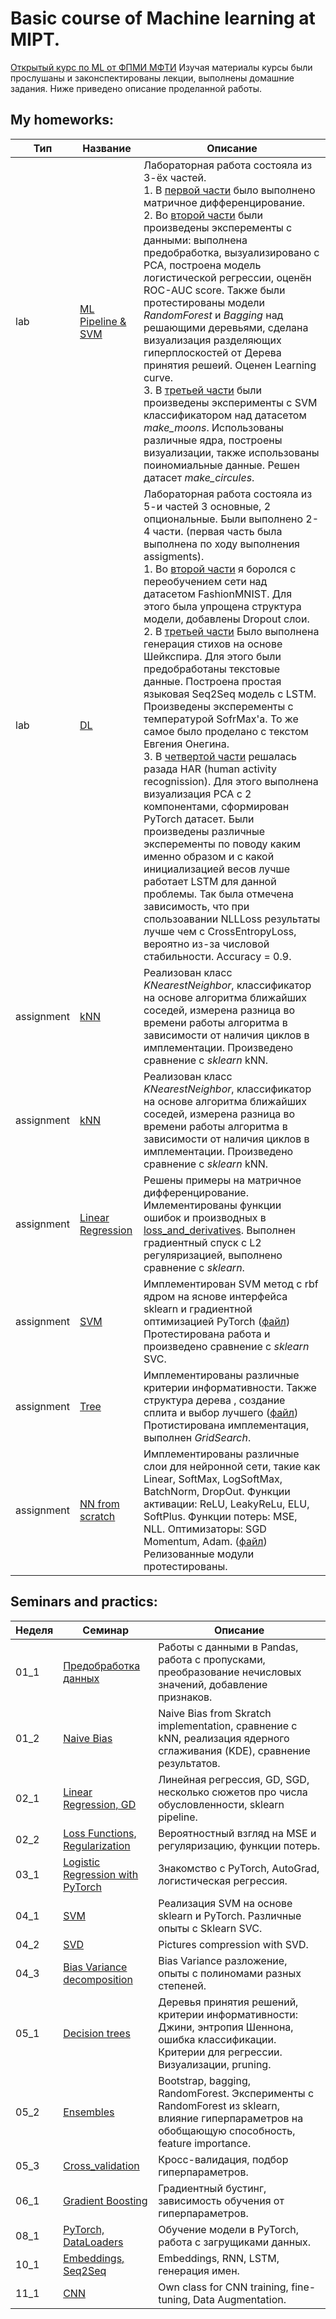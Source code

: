# Basic course of Machine learning at MIPT.

[Открытый курс по ML от ФПМИ МФТИ](https://github.com/girafe-ai/ml-course)
Изучая материалы курсы были прослушаны и законспектированы лекции, выполнены домашние задания. Ниже приведено описание проделанной работы.

## My homeworks: 
|Тип|Название|Описание|
|---|--------|--------|
|lab|[ML Pipeline & SVM](https://github.com/Myashka/MIPT_Basic_ML/tree/main/Homeworks/Lab1_ML_pipeline_and_SVM)| Лабораторная работа состояла из 3-ёх частей.<br>1. В [первой части](https://github.com/Myashka/MIPT_Basic_ML/blob/main/Homeworks/Lab1_ML_pipeline_and_SVM/Lab1_part1_differentiation.ipynb) было выполнено матричное дифференцирование.<br>2. Во [второй части](https://github.com/Myashka/MIPT_Basic_ML/blob/main/Homeworks/Lab1_ML_pipeline_and_SVM/Lab1_part2_ml_pipeline.ipynb) были произведены эксперементы с данными: выполнена предобработка, вызуализировано с PCA, построена модель логистической регрессии, оценён ROC-AUC score. Также были протестированы модели _RandomForest_ и _Bagging_ над решающими деревьями, сделана визуализация разделяющих гиперплоскостей от Дерева принятия решеий. Оценен Learning curve.<br>3. В [третьей части](https://github.com/Myashka/MIPT_Basic_ML/blob/main/Homeworks/Lab1_ML_pipeline_and_SVM/Lab1_part3_SVM.ipynb) были произведены эксперименты с SVM классификатором над датасетом _make_moons_. Использованы различные ядра, построены визуализации, также использованы поиномиальные данные. Решен датасет _make_circules_.|
|lab|[DL](https://github.com/Myashka/MIPT_Basic_ML/tree/main/Homeworks/Lab2_DL)| Лабораторная работа состояла из 5-и частей 3 основные, 2 опциональные. Были выполнено 2-4 части. (первая часть была выполнена по ходу выполнения assigments).<br>1. Во [второй части](https://github.com/Myashka/MIPT_Basic_ML/blob/main/Homeworks/Lab2_DL/Lab2_DL_part2_overfitting.ipynb) я боролся с переобучением сети над датасетом FashionMNIST. Для этого была упрощена структура модели, добавлены Dropout слои.<br>2. В [третьей части](https://github.com/Myashka/MIPT_Basic_ML/blob/main/Homeworks/Lab2_DL/Lab2_DL_part3_poetry.ipynb) Было выполнена генерация стихов на основе Шейкспира. Для этого были предобработаны текстовые данные. Построена простая языковая Seq2Seq модель c LSTM. Произведены эксперементы с температурой SofrMax'a. То же самое было проделано с текстом Евгения Онегина.<br>3. В [четвертой части](https://github.com/Myashka/MIPT_Basic_ML/blob/main/Homeworks/Lab2_DL/Lab2_DL_parts_4_and_5_optional.ipynb) решалась разада HAR (human activity recognission). Для этого выполнена визуализация PCA c 2 компонентами, сформирован PyTorch датасет. Были произведены различные эксперементы по поводу каким именно образом и с какой инициализацией весов лучше работает LSTM для данной проблемы. Так была отмечена зависимость, что при спользоавании NLLLoss результаты лучше чем с CrossEntropyLoss, вероятно из-за числовой стабильности. Accuracy = 0.9.|
|assignment|[kNN](https://github.com/Myashka/MIPT_Basic_ML/tree/main/Homeworks/assignment0_01_kNN)| Реализован класс _KNearestNeighbor_, классификатор на основе алгоритма ближайших соседей, измерена разница во времени работы алгоритма в зависимости от наличия циклов в имплементации. Произведено сравнение с _sklearn_ kNN. |
|assignment|[kNN](https://github.com/Myashka/MIPT_Basic_ML/tree/main/Homeworks/assignment0_01_kNN)| Реализован класс _KNearestNeighbor_, классификатор на основе алгоритма ближайших соседей, измерена разница во времени работы алгоритма в зависимости от наличия циклов в имплементации. Произведено сравнение с _sklearn_ kNN.|
|assignment|[Linear Regression](https://github.com/Myashka/MIPT_Basic_ML/tree/main/Homeworks/assignment0_02_Lin_reg)| Решены примеры на матричное дифференцирование. Имлементированы функции ошибок и производных в [loss_and_derivatives](https://github.com/Myashka/MIPT_Basic_ML/blob/main/Homeworks/assignment0_02_Lin_reg/loss_and_derivatives.py). Выполнен градиентный спуск c L2 регуляризацией, выполнено сравнение с _sklearn_.|
|assignment|[SVM](https://github.com/Myashka/MIPT_Basic_ML/tree/main/Homeworks/assignment0_03_SVM)| Имплементирован SVM метод с rbf ядром на яснове интерфейса sklearn и градиентной оптимизацией PyTorch ([файл](https://github.com/Myashka/MIPT_Basic_ML/blob/main/Homeworks/assignment0_03_SVM/svm.py)) Протестирована работа и произведено сравнение с _sklearn_ SVC.|
|assignment|[Tree](https://github.com/Myashka/MIPT_Basic_ML/tree/main/Homeworks/assignment0_04_tree)| Имплементированы различные критерии информативности. Также структура дерева , создание сплита и выбор лучшего ([файл](https://github.com/Myashka/MIPT_Basic_ML/blob/main/Homeworks/assignment0_04_tree/tree.py)) Протистирована имплементация, выполнен _GridSearch_.|
|assignment|[NN from scratch](https://github.com/Myashka/MIPT_Basic_ML/tree/main/Homeworks/assignment0_05_NN_from_scratch)| Имплементированы различные слои для нейронной сети, такие как Linear, SoftMax, LogSoftMax, BatchNorm, DropOut. Функции активации: ReLU, LeakyReLu, ELU, SoftPlus. Функции потерь: MSE, NLL. Оптимизаторы: SGD Momentum, Adam. ([файл](https://github.com/Myashka/MIPT_Basic_ML/blob/main/Homeworks/assignment0_05_NN_from_scratch/modules.ipynb)) Релизованные модули протестированы.|

## Seminars and practics:

Неделя| Семинар | Описание |
|-----|---------|----------|
|  01_1 |[Предобработка данных](https://github.com/Myashka/MIPT_Basic_ML/blob/main/week_01_2_data_preprocessing.ipynb) | Работы с данными в Pandas, работа с пропусками, преобразование нечисловых значений, добавление признаков.|
|  01_2 |[Naive Bias](https://github.com/Myashka/MIPT_Basic_ML/blob/main/week_01_2_naive_bayes.ipynb) | Naive Bias from Skratch implementation, сравнение с kNN, реализация ядерного сглаживания (KDE), сравнение результатов.|
|  02_1 |[Linear Regression, GD](https://github.com/Myashka/MIPT_Basic_ML/blob/main/week_02_1_linear_regression_SGD_pipeline_sklearn_class.ipynb) | Линейная регрессия, GD, SGD, несколько сюжетов про числа обусловленности, sklearn pipeline.|
|  02_2 |[Loss Functions, Regularization](https://github.com/Myashka/MIPT_Basic_ML/blob/main/week_02_2_regilazition_loss_functions.ipynb) | Вероятностный взгляд на MSE и регуляризацию, функции потерь.|
|  03_1 |[Logistic Regression with PyTorch](https://github.com/Myashka/MIPT_Basic_ML/blob/main/week_03_1_intro_to_pytorch_logistic_regression.ipynb) | Знакомство с PyTorch, AutoGrad, логистическая регрессия.|
|  04_1 |[SVM](https://github.com/Myashka/MIPT_Basic_ML/blob/main/week_04_1_SVM.ipynb) | Реализация SVM на основе sklearn и PyTorch. Различные опыты с Sklearn SVC.|
|  04_2 |[SVD](https://github.com/Myashka/MIPT_Basic_ML/blob/main/week_04_2_pictures_svd.ipynb) | Pictures compression with SVD.|
|  04_3 |[Bias Variance decomposition](https://github.com/Myashka/MIPT_Basic_ML/blob/main/week_04_3_BiasVariance.ipynb) | Bias Variance разложение, опыты с полиномами разных степеней.|
|  05_1 |[Decision trees](https://github.com/Myashka/MIPT_Basic_ML/blob/main/week_05_1_decision_trees.ipynb) | Деревья принятия решений, критерии информативности: Джини, энтропия Шеннона, ошибка классификации. Критерии для регрессии. Визуализации, pruning.
|  05_2 |[Ensembles](https://github.com/Myashka/MIPT_Basic_ML/blob/main/week_05_2_ensembles.ipynb) | Bootstrap, bagging, RandomForest. Эксперименты с RandomForest из sklearn, влияние гиперпараметров на обобщающую способность, feature importance.|
|  05_3 |[Cross_validation](https://github.com/Myashka/MIPT_Basic_ML/blob/main/week_05_3_cross_validation_riddle.ipynb) | Кросс-валидация, подбор гиперпараметров.|
|  06_1 |[Gradient Boosting](https://github.com/Myashka/MIPT_Basic_ML/blob/main/week_06_1_gradient_boosting.ipynb) | Градиентный бустинг, зависимость обучения от гиперпараметров.|
|  08_1 |[PyTorch, DataLoaders](https://github.com/Myashka/MIPT_Basic_ML/blob/main/week_08_1_PyTorch_and_Dataloaders.ipynb) | Обучение модели в PyTorch, работа с загрущиками данных.|
|  10_1 |[Embeddings, Seq2Seq](https://github.com/Myashka/MIPT_Basic_ML/blob/main/week_09_1_seq2seq_rnn.ipynb) | Embeddings, RNN, LSTM, генерация имен.|
|  11_1 |[CNN](https://github.com/Myashka/MIPT_Basic_ML/blob/main/week_10_cnn.ipynb) | Own class for CNN training, fine-tuning, Data Augmentation.|

